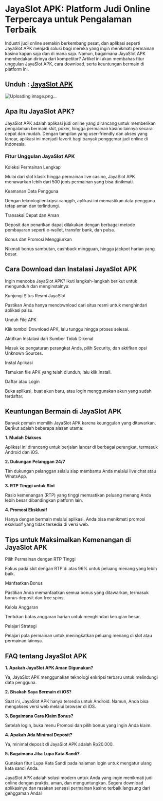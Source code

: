 # JayaSlot APK: Platform Judi Online Terpercaya untuk Pengalaman Terbaik

Industri judi online semakin berkembang pesat, dan aplikasi seperti JayaSlot APK menjadi solusi bagi mereka yang ingin menikmati permainan kasino kapan saja dan di mana saja. Namun, bagaimana JayaSlot APK membedakan dirinya dari kompetitor? Artikel ini akan membahas fitur unggulan JayaSlot APK, cara download, serta keuntungan bermain di platform ini.

## Unduh : [JayaSlot APK](https://apkfyp.com/)

![Uploading image.png…]()


## Apa Itu JayaSlot APK?

JayaSlot APK adalah aplikasi judi online yang dirancang untuk memberikan pengalaman bermain slot, poker, hingga permainan kasino lainnya secara cepat dan mudah. Dengan tampilan yang user-friendly dan akses yang lancar, aplikasi ini menjadi favorit bagi banyak penggemar judi online di Indonesia.

### Fitur Unggulan JayaSlot APK

Koleksi Permainan Lengkap

Mulai dari slot klasik hingga permainan live casino, JayaSlot APK menawarkan lebih dari 500 jenis permainan yang bisa dinikmati.

Keamanan Data Pengguna

Dengan teknologi enkripsi canggih, aplikasi ini memastikan data pengguna tetap aman dan terlindungi.

Transaksi Cepat dan Aman

Deposit dan penarikan dapat dilakukan dengan berbagai metode pembayaran seperti e-wallet, transfer bank, dan pulsa.

Bonus dan Promosi Menggiurkan

Nikmati bonus sambutan, cashback mingguan, hingga jackpot harian yang besar.

## Cara Download dan Instalasi JayaSlot APK

Ingin mencoba JayaSlot APK? Ikuti langkah-langkah berikut untuk mengunduh dan menginstalnya:

Kunjungi Situs Resmi JayaSlot

Pastikan Anda hanya mendownload dari situs resmi untuk menghindari aplikasi palsu.

Unduh File APK

Klik tombol Download APK, lalu tunggu hingga proses selesai.

Aktifkan Instalasi dari Sumber Tidak Dikenal

Masuk ke pengaturan perangkat Anda, pilih Security, dan aktifkan opsi Unknown Sources.

Instal Aplikasi

Temukan file APK yang telah diunduh, lalu klik Install.

Daftar atau Login

Buka aplikasi, buat akun baru, atau login menggunakan akun yang sudah terdaftar.

## Keuntungan Bermain di JayaSlot APK

Banyak pemain memilih JayaSlot APK karena keunggulan yang ditawarkan. Berikut adalah beberapa alasan utama:

**1. Mudah Diakses**

Aplikasi ini dirancang untuk berjalan lancar di berbagai perangkat, termasuk Android dan iOS.

**2. Dukungan Pelanggan 24/7**

Tim dukungan pelanggan selalu siap membantu Anda melalui live chat atau WhatsApp.

**3. RTP Tinggi untuk Slot**

Rasio kemenangan (RTP) yang tinggi memastikan peluang menang Anda lebih besar dibandingkan platform lain.

**4. Promosi Eksklusif**

Hanya dengan bermain melalui aplikasi, Anda bisa menikmati promosi eksklusif yang tidak tersedia di versi web.

## Tips untuk Maksimalkan Kemenangan di JayaSlot APK

Pilih Permainan dengan RTP Tinggi

Fokus pada slot dengan RTP di atas 96% untuk peluang menang yang lebih baik.

Manfaatkan Bonus

Pastikan Anda memanfaatkan semua bonus yang ditawarkan, termasuk bonus deposit dan free spins.

Kelola Anggaran

Tentukan batas anggaran harian untuk menghindari kerugian besar.

Pelajari Strategi

Pelajari pola permainan untuk meningkatkan peluang menang di slot atau permainan lainnya.

## FAQ tentang JayaSlot APK

**1. Apakah JayaSlot APK Aman Digunakan?**

Ya, JayaSlot APK menggunakan teknologi enkripsi terbaru untuk melindungi data pengguna.

**2. Bisakah Saya Bermain di iOS?**

Saat ini, JayaSlot APK hanya tersedia untuk Android. Namun, Anda bisa mengakses versi web melalui browser di iOS.

**3. Bagaimana Cara Klaim Bonus?**

Setelah login, buka menu Promosi dan pilih bonus yang ingin Anda klaim.

**4. Apakah Ada Minimal Deposit?**

Ya, minimal deposit di JayaSlot APK adalah Rp20.000.

**5. Bagaimana Jika Lupa Kata Sandi?**

Gunakan fitur Lupa Kata Sandi pada halaman login untuk mengatur ulang kata sandi Anda.

JayaSlot APK adalah solusi modern untuk Anda yang ingin menikmati judi online dengan praktis, aman, dan menguntungkan. Segera download aplikasinya dan rasakan sensasi permainan kasino terbaik langsung dari genggaman Anda!
